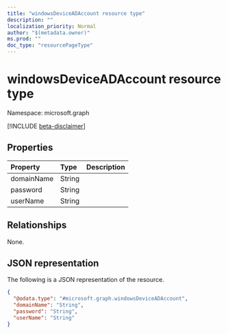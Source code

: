 ```yaml
---
title: "windowsDeviceADAccount resource type"
description: ""
localization_priority: Normal
author: "$(metadata.owner)"
ms.prod: ""
doc_type: "resourcePageType"
---
```


# windowsDeviceADAccount resource type

Namespace: microsoft.graph

[!INCLUDE [beta-disclaimer](../../includes/beta-disclaimer.md)]

## Properties

| Property   | Type   | Description |
| :--------- | :----- | :---------- |
| domainName | String |             |
| password   | String |             |
| userName   | String |             |

## Relationships

None.

## JSON representation

The following is a JSON representation of the resource.

<!-- {
  "blockType": "resource",
  "@odata.type": "microsoft.graph.windowsDeviceADAccount",
}
-->

```json
{
  "@odata.type": "#microsoft.graph.windowsDeviceADAccount",
  "domainName": "String",
  "password": "String",
  "userName": "String"
}
```